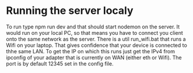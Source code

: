 # Running the server localy

To run type npm run dev and that should start nodemon on the server. 
It would run on your local PC, so that means you have to connect you 
client onto the same network as the server. 
There is a util run_wifi.bat that runs a Wifi on your laptop.
That gives confidence that your device is connected to thhe same LAN.
 To get the IP on which this runs just get the IPv4 
from ipconfig of your adapter that is currently on WAN (either eth or Wifi). 
The port is by default 12345 set in the config file. 